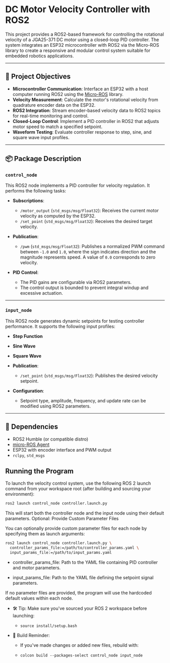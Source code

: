 # DC Motor Velocity Controller with ROS2

This project provides a ROS2-based framework for controlling the rotational velocity of a JGA25-371 DC motor using a closed-loop PID controller. The system integrates an ESP32 microcontroller with ROS2 via the Micro-ROS library to create a responsive and modular control system suitable for embedded robotics applications.

---

## 🚀 Project Objectives

- **Microcontroller Communication**: Interface an ESP32 with a host computer running ROS2 using the [Micro-ROS](https://micro.ros.org/) library.
- **Velocity Measurement**: Calculate the motor's rotational velocity from quadrature encoder data on the ESP32.
- **ROS2 Integration**: Stream encoder-based velocity data to ROS2 topics for real-time monitoring and control.
- **Closed-Loop Control**: Implement a PID controller in ROS2 that adjusts motor speed to match a specified setpoint.
- **Waveform Testing**: Evaluate controller response to step, sine, and square wave input profiles.

---

## 📦 Package Description

### `control_node`

This ROS2 node implements a PID controller for velocity regulation. It performs the following tasks:

- **Subscriptions**:
  - `/motor_output` (`std_msgs/msg/Float32`): Receives the current motor velocity as computed by the ESP32.
  - `/set_point` (`std_msgs/msg/Float32`): Receives the desired target velocity.

- **Publication**:
  - `/pwm` (`std_msgs/msg/Float32`): Publishes a normalized PWM command between `-1.0` and `1.0`, where the sign indicates direction and the magnitude represents speed. A value of `0.0` corresponds to zero velocity.

- **PID Control**:
  - The PID gains are configurable via ROS2 parameters.
  - The control output is bounded to prevent integral windup and excessive actuation.

---

### `input_node`

This ROS2 node generates dynamic setpoints for testing controller performance. It supports the following input profiles:

- **Step Function**
- **Sine Wave**
- **Square Wave**

- **Publication**:
  - `/set_point` (`std_msgs/msg/Float32`): Publishes the desired velocity setpoint.

- **Configuration**:
  - Setpoint type, amplitude, frequency, and update rate can be modified using ROS2 parameters.

---

## 🧰 Dependencies

- ROS2 Humble (or compatible distro)
- [micro-ROS Agent](https://micro.ros.org/docs/tutorials/core/first_application_linux/)
- ESP32 with encoder interface and PWM output
- `rclpy`, `std_msgs`

## Running the Program

To launch the velocity control system, use the following ROS 2 launch command from your workspace root (after building and sourcing your environment):

```bash
ros2 launch control_node controller.launch.py
```
This will start both the controller node and the input node using their default parameters.
Optional: Provide Custom Parameter Files

You can optionally provide custom parameter files for each node by specifying them as launch arguments:

```bash
ros2 launch control_node controller.launch.py \
  controller_params_file:=/path/to/controller_params.yaml \
  input_params_file:=/path/to/input_params.yaml
```
- controller_params_file: Path to the YAML file containing PID controller and motor parameters.

- input_params_file: Path to the YAML file defining the setpoint signal parameters.

If no parameter files are provided, the program will use the hardcoded default values within each node.

- 🛠 Tip: Make sure you've sourced your ROS 2 workspace before launching:
  - `source install/setup.bash`

- 🧱 Build Reminder:
  - If you've made changes or added new files, rebuild with:

  - `colcon build --packages-select control_node input_node`
